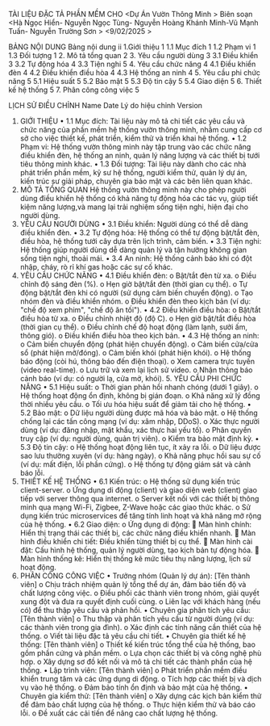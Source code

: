TÀI LIỆU ĐẶC TẢ PHẦN MỀM CHO
<Dự Án Vườn Thông Minh >
Biên soạn <Hà Ngọc Hiển- Nguyễn Ngọc Tùng- Nguyễn Hoàng Khánh Minh-Vũ Mạnh Tuấn- Nguyễn Trường Sơn >
<9/02/2025 >












BẢNG NỘI DUNG
Bảng nội dung	ii
1.Giới thiệu	1
1.1	Mục đích	1
1.2	Phạm vi	1
1.3	Đối tượng	1
2.	Mô tả tổng quan	2
3.	Yêu cầu người dùng	3
3.1	Điều khiển	3
3.2	Tự động hóa	4
3.3   Tiện nghi	5
4.	Yêu cầu chức năng	4
4.1	Điều khiển đèn	4
4.2	Điều khiển điều hòa	4
4.3	Hệ thống an ninh	4
5.	Yêu cầu phi chức năng	5
5.1	Hiệu suất	5
5.2	Bảo mật	5
5.3	Độ tin cậy	5
5.4	Giao diện	5
6.	Thiết kế hệ thống 	5
7.	Phân công công việc	5




LỊCH SỬ ĐIỀU CHỈNH
Name	Date	Lý do hiệu chỉnh	Version
			
			






1. GIỚI THIỆU
•	1.1 Mục đích: Tài liệu này mô tả chi tiết các yêu cầu và chức năng của phần mềm hệ thống vườn thông minh, nhằm cung cấp cơ sở cho việc thiết kế, phát triển, kiểm thử và triển khai hệ thống.
•	1.2 Phạm vi: Hệ thống vườn thông minh này tập trung vào các chức năng điều khiển đèn, hệ thống an ninh, quản lý năng lượng và các thiết bị tưới tiêu thông minh khác.
•	1.3 Đối tượng: Tài liệu này dành cho các nhà phát triển phần mềm, kỹ sư hệ thống, người kiểm thử, quản lý dự án, kiến trúc sư giải pháp, chuyên gia bảo mật và các bên liên quan khác.
2. MÔ TẢ TỔNG QUAN
Hệ thống vườn thông minh này cho phép người dùng điều khiển hệ thống có khả năng tự động hóa các tác vụ, giúp tiết kiệm năng lượng,và mang lại trải nghiệm sống tiện nghi, hiện đại cho người dùng.
3. YÊU CẦU NGƯỜI DÙNG
•	3.1 Điều khiển: Người dùng có thể dễ dàng điều khiển đèn.
•	3.2 Tự động hóa: Hệ thống có thể tự động bật/tắt đèn, điều hòa, hệ thống tưới cây dựa trên lịch trình, cảm biến.
•	3.3 Tiện nghi: Hệ thống giúp người dùng dễ dàng quản lý và tận hưởng không gian sống tiện nghi, thoải mái.
•	3.4 An ninh: Hệ thống cảnh báo khi có đột nhập, cháy, rò rỉ khí gas hoặc các sự cố khác.
4. YÊU CẦU CHỨC NĂNG
•	4.1 Điều khiển đèn: 
o	Bật/tắt đèn từ xa.
o	Điều chỉnh độ sáng đèn (%).
o	Hẹn giờ bật/tắt đèn (thời gian cụ thể).
o	Tự động bật/tắt đèn khi có người (sử dụng cảm biến chuyển động).
o	Tạo nhóm đèn và điều khiển nhóm.
o	Điều khiển đèn theo kịch bản (ví dụ: "chế độ xem phim", "chế độ ăn tối").
•	4.2 Điều khiển điều hòa: 
o	Bật/tắt điều hòa từ xa.
o	Điều chỉnh nhiệt độ (độ C).
o	Hẹn giờ bật/tắt điều hòa (thời gian cụ thể).
o	Điều chỉnh chế độ hoạt động (làm lạnh, sưởi ấm, thông gió).
o	Điều khiển điều hòa theo kịch bản.
•	4.3 Hệ thống an ninh: 
o	Cảm biến chuyển động (phát hiện chuyển động).
o	Cảm biến cửa/cửa sổ (phát hiện mở/đóng).
o	Cảm biến khói (phát hiện khói).
o	Hệ thống báo động (còi hú, thông báo đến điện thoại).
o	Xem camera trực tuyến (video real-time).
o	Lưu trữ và xem lại lịch sử video.
o	Nhận thông báo cảnh báo (ví dụ: có người lạ, cửa mở, khói).
      5. YÊU CẦU PHI CHỨC NĂNG
•	5.1 Hiệu suất: 
o	Thời gian phản hồi nhanh chóng (dưới 1 giây).
o	Hệ thống hoạt động ổn định, không bị gián đoạn.
o	Khả năng xử lý đồng thời nhiều yêu cầu.
o	Tối ưu hóa hiệu suất để giảm tải cho hệ thống.
•	5.2 Bảo mật: 
o	Dữ liệu người dùng được mã hóa và bảo mật.
o	Hệ thống chống lại các tấn công mạng (ví dụ: xâm nhập, DDoS).
o	Xác thực người dùng (ví dụ: đăng nhập, mật khẩu, xác thực hai yếu tố).
o	Phân quyền truy cập (ví dụ: người dùng, quản trị viên).
o	Kiểm tra bảo mật định kỳ.
•	5.3 Độ tin cậy: 
o	Hệ thống hoạt động liên tục, ít xảy ra lỗi.
o	Dữ liệu được sao lưu thường xuyên (ví dụ: hàng ngày).
o	Khả năng phục hồi sau sự cố (ví dụ: mất điện, lỗi phần cứng).
o	Hệ thống tự động giám sát và cảnh báo lỗi.
6. THIẾT KẾ HỆ THỐNG
•	6.1 Kiến trúc: 
o	Hệ thống sử dụng kiến trúc client-server.
o	Ứng dụng di động (client) và giao diện web (client) giao tiếp với server thông qua internet.
o	Server kết nối với các thiết bị thông minh qua mạng Wi-Fi, Zigbee, Z-Wave hoặc các giao thức khác.
o	Sử dụng kiến trúc microservices để tăng tính linh hoạt và khả năng mở rộng của hệ thống.
•	6.2 Giao diện: 
o	Ứng dụng di động: 
	Màn hình chính: Hiển thị trạng thái các thiết bị, các chức năng điều khiển nhanh.
	Màn hình điều khiển chi tiết: Điều khiển từng thiết bị cụ thể.
	Màn hình cài đặt: Cấu hình hệ thống, quản lý người dùng, tạo kịch bản tự động hóa.
	Màn hình thống kê: Hiển thị thống kê mức tiêu thụ năng lượng, lịch sử hoạt động.
7. PHÂN CÔNG CÔNG VIỆC
•	Trưởng nhóm (Quản lý dự án): [Tên thành viên] 
o	Chịu trách nhiệm quản lý tổng thể dự án, đảm bảo tiến độ và chất lượng công việc.
o	Điều phối các thành viên trong nhóm, giải quyết xung đột và đưa ra quyết định cuối cùng.
o	Liên lạc với khách hàng (nếu có) để thu thập yêu cầu và phản hồi.
•	Chuyên gia phân tích yêu cầu: [Tên thành viên] 
o	Thu thập và phân tích yêu cầu từ người dùng (ví dụ: các thành viên trong gia đình).
o	Xác định các tính năng cần thiết của hệ thống.
o	Viết tài liệu đặc tả yêu cầu chi tiết.
•	Chuyên gia thiết kế hệ thống: [Tên thành viên] 
o	Thiết kế kiến trúc tổng thể của hệ thống, bao gồm phần cứng và phần mềm.
o	Lựa chọn các thiết bị và công nghệ phù hợp.
o	Xây dựng sơ đồ kết nối và mô tả chi tiết các thành phần của hệ thống.
•	Lập trình viên: [Tên thành viên] 
o	Phát triển phần mềm điều khiển trung tâm và các ứng dụng di động.
o	Tích hợp các thiết bị và dịch vụ vào hệ thống.
o	Đảm bảo tính ổn định và bảo mật của hệ thống.
•	Chuyên gia kiểm thử: [Tên thành viên] 
o	Xây dựng các kịch bản kiểm thử để đảm bảo chất lượng của hệ thống.
o	Thực hiện kiểm thử và báo cáo lỗi.
o	Đề xuất các cải tiến để nâng cao chất lượng hệ thống.


